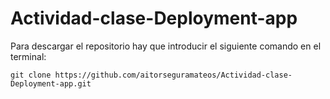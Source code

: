 # Actividad-clase-Deployment-app

Para descargar el repositorio hay que introducir el siguiente comando en el terminal:
```
git clone https://github.com/aitorseguramateos/Actividad-clase-Deployment-app.git
```
